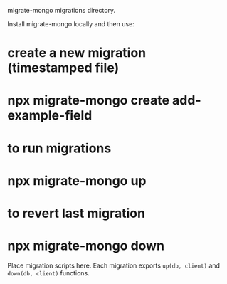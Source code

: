 migrate-mongo migrations directory.

Install migrate-mongo locally and then use:

# create a new migration (timestamped file)
# npx migrate-mongo create add-example-field

# to run migrations
# npx migrate-mongo up

# to revert last migration
# npx migrate-mongo down

Place migration scripts here. Each migration exports `up(db, client)` and `down(db, client)` functions.
